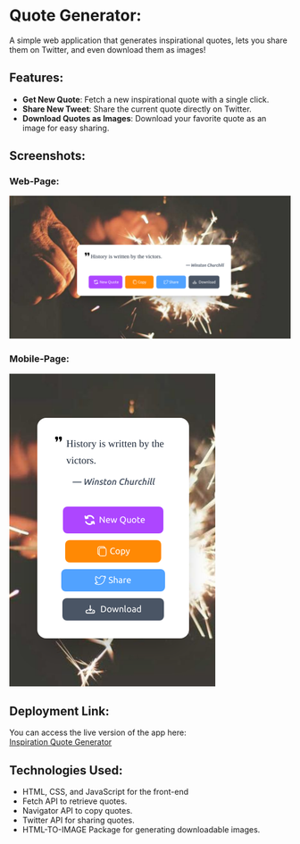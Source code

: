 # Quote Generator:

A simple web application that generates inspirational quotes, lets you share them on Twitter, and even download them as images!

## Features:

- **Get New Quote**: Fetch a new inspirational quote with a single click.
- **Share New Tweet**: Share the current quote directly on Twitter.
- **Download Quotes as Images**: Download your favorite quote as an image for easy sharing.

## Screenshots:

### Web-Page:

![WebPage View](./screen-shots/web.png)

### Mobile-Page:

![Mobile View](./screen-shots/mobile.png)

## Deployment Link:

You can access the live version of the app here:  
[Inspiration Quote Generator](https://inspirationall-quote-generatorr.netlify.app/)

## Technologies Used:

- HTML, CSS, and JavaScript for the front-end
- Fetch API to retrieve quotes.
- Navigator API to copy quotes.
- Twitter API for sharing quotes.
- HTML-TO-IMAGE Package for generating downloadable images.
